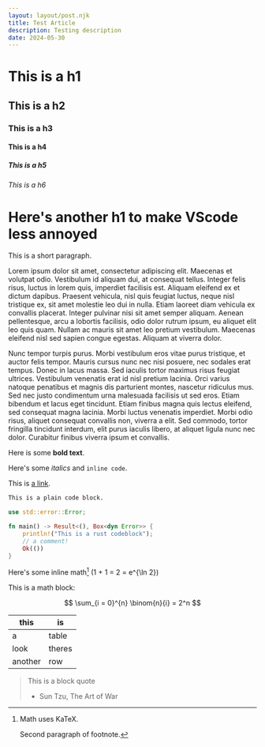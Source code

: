 ```yaml
---
layout: layout/post.njk
title: Test Article
description: Testing description
date: 2024-05-30
---
```


# This is a h1

## This is a h2

### This is a h3

#### This is a h4

##### This is a h5

###### This is a h6

# Here's another h1 to make VScode less annoyed

This is a short paragraph.

Lorem ipsum dolor sit amet, consectetur adipiscing elit. Maecenas et volutpat
odio. Vestibulum id aliquam dui, at consequat tellus. Integer felis risus,
luctus in lorem quis, imperdiet facilisis est. Aliquam eleifend ex et dictum
dapibus. Praesent vehicula, nisl quis feugiat luctus, neque nisl tristique ex,
sit amet molestie leo dui in nulla. Etiam laoreet diam vehicula ex convallis
placerat. Integer pulvinar nisi sit amet semper aliquam. Aenean pellentesque,
arcu a lobortis facilisis, odio dolor rutrum ipsum, eu aliquet elit leo quis
quam. Nullam ac mauris sit amet leo pretium vestibulum. Maecenas eleifend nisl
sed sapien congue egestas. Aliquam at viverra dolor.

Nunc tempor turpis purus. Morbi vestibulum eros vitae purus tristique, et auctor
felis tempor. Mauris cursus nunc nec nisi posuere, nec sodales erat tempus.
Donec in lacus massa. Sed iaculis tortor maximus risus feugiat ultrices.
Vestibulum venenatis erat id nisl pretium lacinia. Orci varius natoque penatibus
et magnis dis parturient montes, nascetur ridiculus mus. Sed nec justo
condimentum urna malesuada facilisis ut sed eros. Etiam bibendum et lacus eget
tincidunt. Etiam finibus magna quis lectus eleifend, sed consequat magna
lacinia. Morbi luctus venenatis imperdiet. Morbi odio risus, aliquet consequat
convallis non, viverra a elit. Sed commodo, tortor fringilla tincidunt interdum,
elit purus iaculis libero, at aliquet ligula nunc nec dolor. Curabitur finibus
viverra ipsum et convallis.

Here is some **bold text**.

Here's some _italics_ and `inline code`.

This is [a link](https://github.com/starmut/www).

```txt
This is a plain code block.
```

```rust
use std::error::Error;

fn main() -> Result<(), Box<dyn Error>> {
    println!("This is a rust codeblock");
    // a comment!
    Ok(())
}
```

Here's some inline math[^1] \(1 + 1 = 2 = e^{\ln 2}\)

[^1]: Math uses KaTeX.

    Second paragraph of footnote.

This is a math block:

$$
\sum_{i = 0}^{n} \binom{n}{i} = 2^n
$$

| this    | is     |
| ------- | ------ |
| a       | table  |
| look    | theres |
| another | row    |

> This is a block quote
>
> -   Sun Tzu, The Art of War

